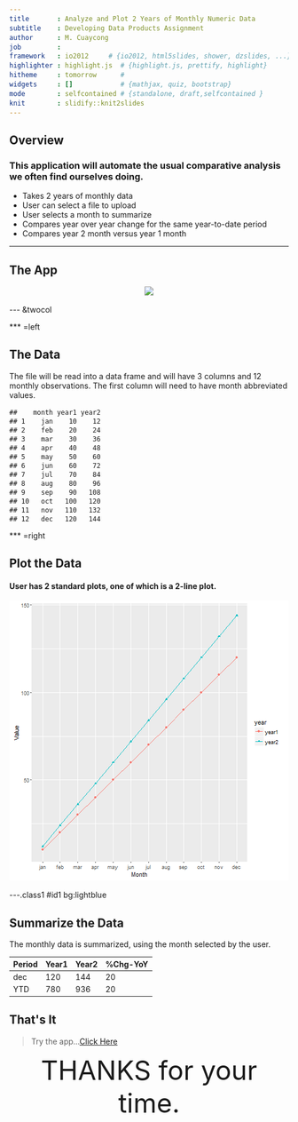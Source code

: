 ```yaml
---
title       : Analyze and Plot 2 Years of Monthly Numeric Data
subtitle    : Developing Data Products Assignment
author      : M. Cuaycong
job         : 
framework   : io2012     # {io2012, html5slides, shower, dzslides, ...}
highlighter : highlight.js  # {highlight.js, prettify, highlight}
hitheme     : tomorrow      # 
widgets     : []            # {mathjax, quiz, bootstrap}
mode        : selfcontained # {standalone, draft,selfcontained }
knit        : slidify::knit2slides
--- 
```


## Overview

### This application will automate the usual comparative analysis we often find ourselves doing.

* Takes 2 years of monthly data
* User can select a file to upload
* User selects a month to summarize
* Compares year over year change for the same year-to-date period
* Compares year 2 month versus year 1 month 


---

##  The App

<div style='text-align: center;'>
     <img height='560' src='http://mscuaycong.github.io/figure/App.PNG' />
          </div>


--- &twocol

*** =left

## The Data

The file will be read into a data frame and will have 3 columns and 12 monthly observations.  The first column will need to have month abbreviated values.



```
##    month year1 year2
## 1    jan    10    12
## 2    feb    20    24
## 3    mar    30    36
## 4    apr    40    48
## 5    may    50    60
## 6    jun    60    72
## 7    jul    70    84
## 8    aug    80    96
## 9    sep    90   108
## 10   oct   100   120
## 11   nov   110   132
## 12   dec   120   144
```

*** =right

## Plot the Data
#### User has 2 standard plots, one of which is a 2-line plot.


![plot of chunk unnamed-chunk-2](assets/fig/unnamed-chunk-2-1.png)


---.class1 #id1 bg:lightblue

## Summarize the Data

The monthly data is summarized, using the month selected by the user.


|Period |Year1 |Year2 |%Chg-YoY |
|:------|:-----|:-----|:--------|
|dec    |120   |144   |20       |
|YTD    |780   |936   |20       |


## That's It

> Try the app...[Click Here](https://mscuaycong.shinyapps.io/DDPAssign/)



<div style='text-align: center;'>

<font size="10">THANKS for your time.</font>

  </div>




